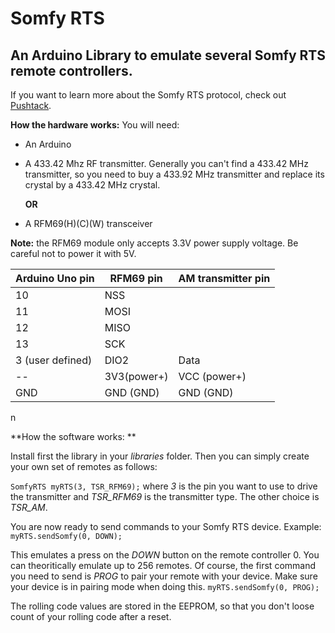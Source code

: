 # Somfy RTS

## An Arduino Library to emulate several Somfy RTS remote controllers.

If you want to learn more about the Somfy RTS protocol, check out [Pushtack](https://pushstack.wordpress.com/somfy-rts-protocol/).

**How the hardware works:** You will need:
- An Arduino
- A 433.42 Mhz RF transmitter. Generally you can't find a 433.42 MHz transmitter, so you need to buy a 433.92 MHz transmitter and replace its crystal by a 433.42 MHz crystal.

  **OR**
- A RFM69(H)(C)(W) transceiver 

**Note:** the RFM69 module only accepts 3.3V power supply voltage. Be careful not to power it with 5V.

Arduino Uno pin              | RFM69 pin   | AM transmitter pin|
---------------------------- | ---------   | -------------     |
10                           | NSS         |                   |
11                           | MOSI        |                   |
12                           | MISO        |                   |
13                           | SCK         |                   |
3 (user defined)             | DIO2        | Data              |
--                           | 3V3(power+) | VCC (power+)      |
GND                          | GND (GND)   | GND (GND)         |          
 
n

**How the software works: ** 

Install first the library in your *libraries* folder.
Then you can simply create your own set of remotes as follows:

`SomfyRTS myRTS(3, TSR_RFM69);`
where *3* is the pin you want to use to drive the transmitter and *TSR_RFM69* is the transmitter type. The other choice is *TSR_AM*.

You are now ready to send commands to your Somfy RTS device. Example:
`myRTS.sendSomfy(0, DOWN);`
 
This emulates a press on the *DOWN* button on the remote controller 0. You can theoritically emulate up to 256 remotes.
Of course, the first command you need to send is *PROG* to pair your remote with your device. Make sure your device is in pairing mode when doing this.
`myRTS.sendSomfy(0, PROG);`

The rolling code values are stored in the EEPROM, so that you don't loose count of your rolling code after a reset.






